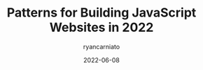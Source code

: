 ---
author: ryancarniato
date: 2022-06-08
draft: true
permalink: false
publisher: thepracticaldev
tags:
  - javascript
  - frameworks
  - comparisons
target_url: https://dev.to/this-is-learning/patterns-for-building-javascript-websites-in-2022-5a93
title: Patterns for Building JavaScript Websites in 2022
---